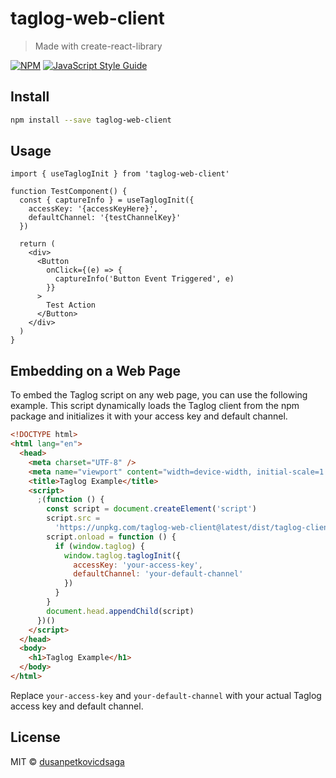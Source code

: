 # taglog-web-client

> Made with create-react-library

[![NPM](https://img.shields.io/npm/v/taglog-web-client.svg)](https://www.npmjs.com/package/taglog-web-client) [![JavaScript Style Guide](https://img.shields.io/badge/code_style-standard-brightgreen.svg)](https://standardjs.com)

## Install

```bash
npm install --save taglog-web-client
```

## Usage

```tsx
import { useTaglogInit } from 'taglog-web-client'

function TestComponent() {
  const { captureInfo } = useTaglogInit({
    accessKey: '{accessKeyHere}',
    defaultChannel: '{testChannelKey}'
  })

  return (
    <div>
      <Button
        onClick={(e) => {
          captureInfo('Button Event Triggered', e)
        }}
      >
        Test Action
      </Button>
    </div>
  )
}
```

## Embedding on a Web Page

To embed the Taglog script on any web page, you can use the following example. This script dynamically loads the Taglog client from the npm package and initializes it with your access key and default channel.

```html
<!DOCTYPE html>
<html lang="en">
  <head>
    <meta charset="UTF-8" />
    <meta name="viewport" content="width=device-width, initial-scale=1.0" />
    <title>Taglog Example</title>
    <script>
      ;(function () {
        const script = document.createElement('script')
        script.src =
          'https://unpkg.com/taglog-web-client@latest/dist/taglog-client-web.js'
        script.onload = function () {
          if (window.taglog) {
            window.taglog.taglogInit({
              accessKey: 'your-access-key',
              defaultChannel: 'your-default-channel'
            })
          }
        }
        document.head.appendChild(script)
      })()
    </script>
  </head>
  <body>
    <h1>Taglog Example</h1>
  </body>
</html>
```

Replace `your-access-key` and `your-default-channel` with your actual Taglog access key and default channel.

## License

MIT © [dusanpetkovicdsaga](https://github.com/dusanpetkovicdsaga)
